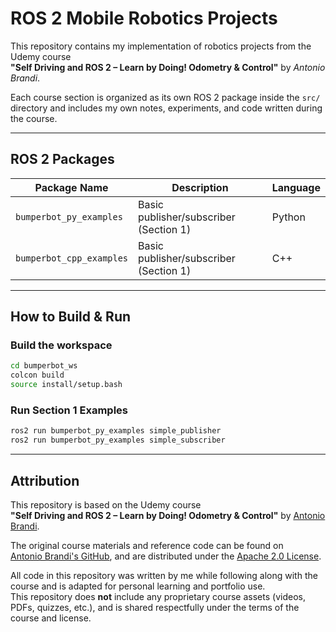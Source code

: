 # ROS 2 Mobile Robotics Projects

This repository contains my implementation of robotics projects from the Udemy course  
**"Self Driving and ROS 2 – Learn by Doing! Odometry & Control"** by *Antonio Brandi*.

Each course section is organized as its own ROS 2 package inside the `src/` directory and includes my own notes, experiments, and code written during the course.

---

## ROS 2 Packages

| Package Name              | Description                                | Language |
|--------------------------|--------------------------------------------|----------|
| `bumperbot_py_examples`  | Basic publisher/subscriber (Section 1)     | Python   |
| `bumperbot_cpp_examples` | Basic publisher/subscriber (Section 1)     | C++      |
<!-- Future entries: -->
<!-- | `odom_controller_py`       | Odometry & Kinematics                     | Python   | -->
<!-- | `pid_controller_cpp`       | PID Speed & Steering Control              | C++      | -->

---

## How to Build & Run

### Build the workspace
```bash
cd bumperbot_ws
colcon build
source install/setup.bash
```
### Run Section 1 Examples
```bash
ros2 run bumperbot_py_examples simple_publisher
ros2 run bumperbot_py_examples simple_subscriber
```

---

## Attribution

This repository is based on the Udemy course  
**"Self Driving and ROS 2 – Learn by Doing! Odometry & Control"** by [Antonio Brandi](https://www.udemy.com/user/antonio-brandi/).

The original course materials and reference code can be found on  
[Antonio Brandi's GitHub](https://github.com/AntoBrandi), and are distributed under the [Apache 2.0 License](https://www.apache.org/licenses/LICENSE-2.0).

All code in this repository was written by me while following along with the course and is adapted for personal learning and portfolio use.  
This repository does **not** include any proprietary course assets (videos, PDFs, quizzes, etc.), and is shared respectfully under the terms of the course and license.

